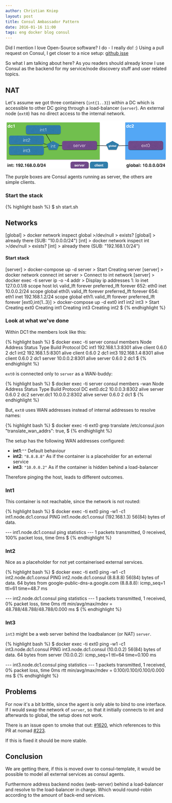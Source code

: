 ```yaml
---
author: Christian Kniep
layout: post
title: Consul Ambassador Pattern
date: 2016-01-16 11:00
tags: eng docker blog consul
---
```


Did I mention I love Open-Source software? I do - I really do! :)
Using a pull request on Consul, I get closer to a nice setup: [github isse](https://github.com/hashicorp/consul/issues/1552)

So what I am talking about here? As you readers should already know I use Consul as the backend for my service/node discovery stuff and user related topics.

## NAT

Let's assume we got three containers (`int{1..3}`) within a DC which is accessible to other DC going through a load-balancer (`server`). An external node (`ext0`) has no direct access to the internal network.

![](/pics/2016-01-16/nat.png)

The purple boxes are Consul agents running as server, the others are simple clients.

### Start the stack

{% highlight bash %}
$ sh start.sh
## Networks
[global] > docker network inspect global >/dev/null                        > exists?
[global] > already there (SUB: "10.0.0.0/24")
[int] > docker network inspect int >/dev/null                              > exists?
[int] > already there (SUB: "192.168.1.0/24")
#### Start stack
[server]         > docker-compose up -d server                  > Start
Creating server
[server]         > docker network connect int server            > Connect to int network
[server]         > docker exec -ti server  ip -o -4 addr        > Display ip addresses
1: lo    inet 127.0.0.1/8 scope host lo\       valid_lft forever preferred_lft forever
652: eth0    inet 10.0.0.2/24 scope global eth0\       valid_lft forever preferred_lft forever
654: eth1    inet 192.168.1.2/24 scope global eth1\       valid_lft forever preferred_lft forever
[ext0,int{1..3}] > docker-compose up -d ext0 int1 int2 int3     > Start
Creating ext0
Creating int1
Creating int3
Creating int2
$
{% endhighlight %}

### Look at what we've done

Within DC1 the members look like this:

{% highlight bash %}
$ docker exec -ti server consul members
Node    Address           Status  Type    Build  Protocol  DC
int1    192.168.1.3:8301  alive   client  0.6.0  2         dc1
int2    192.168.1.5:8301  alive   client  0.6.0  2         dc1
int3    192.168.1.4:8301  alive   client  0.6.0  2         dc1
server  10.0.0.2:8301     alive   server  0.6.0  2         dc1
$
{% endhighlight %}

`ext0` is connected only to `server` as a WAN-buddy:

{% highlight bash %}
$ docker exec -ti server consul members -wan
Node        Address        Status  Type    Build  Protocol  DC
ext0.dc2    10.0.0.3:8302  alive   server  0.6.0  2         dc2
server.dc1  10.0.0.2:8302  alive   server  0.6.0  2         dc1
$
{% endhighlight %}

But, `ext0` uses WAN addresses instead of internal addresses to resolve names:

{% highlight bash %}
$ docker exec -ti ext0 grep translate /etc/consul.json
    "translate_wan_addrs": true,
$
{% endhighlight %}

The setup has the following WAN addresses configured:

- **int1**:`""` Default behaviour
- **int2**: `"8.8.8.8"` As if the container is a placeholder for an external service
- **int3**: `"10.0.0.2"` As if the container is hidden behind a load-balancer

Therefore pinging the host, leads to different outcomes.

### Int1

This container is not reachable, since the network is not routed:

{% highlight bash %}
$ docker exec -ti ext0 ping -w1 -c1 int1.node.dc1.consul
PING int1.node.dc1.consul (192.168.1.3) 56(84) bytes of data.

--- int1.node.dc1.consul ping statistics ---
1 packets transmitted, 0 received, 100% packet loss, time 0ms
$
{% endhighlight %}

### Int2

Nice as a placeholder for not yet containerised external services.

{% highlight bash %}
$ docker exec -ti ext0 ping -w1 -c1 int2.node.dc1.consul
PING int2.node.dc1.consul (8.8.8.8) 56(84) bytes of data.
64 bytes from google-public-dns-a.google.com (8.8.8.8): icmp_seq=1 ttl=61 time=48.7 ms

--- int2.node.dc1.consul ping statistics ---
1 packets transmitted, 1 received, 0% packet loss, time 0ms
rtt min/avg/max/mdev = 48.788/48.788/48.788/0.000 ms
$
{% endhighlight %}

### Int3

`int3` might be a web server behind the loadbalancer (or NAT) `server`.

{% highlight bash %}
$ docker exec -ti ext0 ping -w1 -c1 int3.node.dc1.consul
PING int3.node.dc1.consul (10.0.0.2) 56(84) bytes of data.
64 bytes from server (10.0.0.2): icmp_seq=1 ttl=64 time=0.100 ms

--- int3.node.dc1.consul ping statistics ---
1 packets transmitted, 1 received, 0% packet loss, time 0ms
rtt min/avg/max/mdev = 0.100/0.100/0.100/0.000 ms
$
{% endhighlight %}

## Problems

For now it's a bit brittle, since the agent is only able to bind to one interface. If I would swap the network of `server`, so that it initially connects to int and afterwards to global, the setup does not work.

There is an issue open to smoke that out: [#1620](https://github.com/hashicorp/consul/issues/1620), which references to this PR at nomad [#223](https://github.com/hashicorp/nomad/pull/223).

If this is fixed it should be more stable.

## Conclusion

We are getting there, if this is moved over to consul-template, it would be possible to model all external services as consul agents. 

Furthermore address backend nodes (web-server) behind a load-balancer and resolve to the load-balancer in charge. Which would round-robin according to the amount of back-end services.